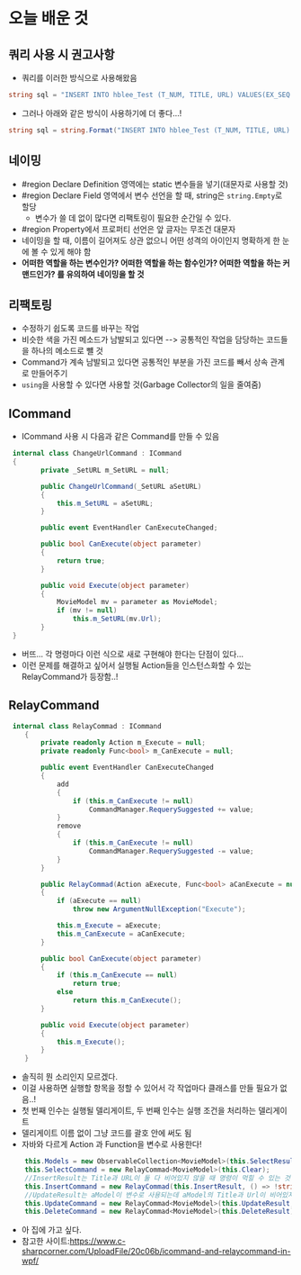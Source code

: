 # 오늘 배운 것

## 쿼리 사용 시 권고사항
- 쿼리를 이러한 방식으로 사용해왔음<br>
```C#
string sql = "INSERT INTO hblee_Test (T_NUM, TITLE, URL) VALUES(EX_SEQ.NEXTVAL,'"+this.Title+"', '"+ this.URL;
```
- 그러나 아래와 같은 방식이 사용하기에 더 좋다...!<br>
```C#
string sql = string.Format("INSERT INTO hblee_Test (T_NUM, TITLE, URL) VALUES(EX_SEQ.NEXTVAL,'{0}','{1}')", this.Title, this.URL);
```

## 네이밍
- #region Declare Definition 영역에는 static 변수들을 넣기(대문자로 사용할 것)
- #region Declare Field 영역에서 변수 선언을 할 때, string은 `string.Empty`로 할당
    - 변수가 쓸 데 없이 많다면 리팩토링이 필요한 순간일 수 있다.
- #region Property에서 프로퍼티 선언은 앞 글자는 무조건 대문자
- 네이밍을 할 때, 이름이 길어져도 상관 없으니 어떤 성격의 아이인지 명확하게 한 눈에 볼 수 있게 해야 함
- **어떠한 역할을 하는 변수인가? 어떠한 역할을 하는 함수인가? 어떠한 역할을 하는 커맨드인가? 를 유의하여 네이밍을 할 것**

## 리팩토링
- 수정하기 쉽도록 코드를 바꾸는 작업
- 비슷한 색을 가진 메소드가 남발되고 있다면 --> 공통적인 작업을 담당하는 코드들을 하나의 메소드로 뺼 것
- Command가 계속 남발되고 있다면 공통적인 부분을 가진 코드를 빼서 상속 관계로 만들어주기
- `using`을 사용할 수 있다면 사용할 것(Garbage Collector의 일을 줄여줌) 

## ICommand
- ICommand 사용 시 다음과 같은 Command를 만들 수 있음
```C#
 internal class ChangeUrlCommand : ICommand
 {
        private _SetURL m_SetURL = null;

        public ChangeUrlCommand(_SetURL aSetURL)
        {
            this.m_SetURL = aSetURL;
        }

        public event EventHandler CanExecuteChanged;

        public bool CanExecute(object parameter)
        {
            return true;
        }

        public void Execute(object parameter)
        {
            MovieModel mv = parameter as MovieModel;
            if (mv != null)
                this.m_SetURL(mv.Url);
        }
 }
```
- 버뜨... 각 명령마다 이런 식으로 새로 구현해야 한다는 단점이 있다...
- 이런 문제를 해결하고 싶어서 실행될 Action들을 인스턴스화할 수 있는 RelayCommand가 등장함..!

## RelayCommand
```C#
 internal class RelayCommad : ICommand
    {
        private readonly Action m_Execute = null;
        private readonly Func<bool> m_CanExecute = null;

        public event EventHandler CanExecuteChanged
        {
            add
            {
                if (this.m_CanExecute != null)
                    CommandManager.RequerySuggested += value;
            }
            remove
            {
                if (this.m_CanExecute != null)
                    CommandManager.RequerySuggested -= value;
            }
        }

        public RelayCommad(Action aExecute, Func<bool> aCanExecute = null)
        {
            if (aExecute == null)
                throw new ArgumentNullException("Execute");

            this.m_Execute = aExecute;
            this.m_CanExecute = aCanExecute;
        }

        public bool CanExecute(object parameter)
        {
            if (this.m_CanExecute == null)
                return true;
            else
                return this.m_CanExecute();
        }

        public void Execute(object parameter)
        {
            this.m_Execute();
        }
    }
```
- 솔직히 뭔 소리인지 모르겠다.
- 이걸 사용하면 실행할 항목을 정할 수 있어서 각 작업마다 클래스를 만들 필요가 없음..!
- 첫 번째 인수는 실행될 델리게이트, 두 번째 인수는 실행 조건을 처리하는 델리게이트
- 델리게이트 이름 없이 그냥 코드를 괄호 안에 써도 됨
- 자바와 다르게 Action 과 Function을 변수로 사용한다!
```C#
    this.Models = new ObservableCollection<MovieModel>(this.SelectResult());
    this.SelectCommand = new RelayCommad<MovieModel>(this.Clear);
    //InsertResult는 Title과 URL이 둘 다 비어있지 않을 때 명령이 먹힐 수 있는 것!
    this.InsertCommand = new RelayCommad(this.InsertResult, () => !string.IsNullOrEmpty(this.Title) || !string.IsNullOrEmpty(this.URL));
    //UpdateResult는 aModel이 변수로 사용되는데 aModel의 Title과 Url이 비어있지 않을 때 명령이 먹힐 수 있는 것!
    this.UpdateCommand = new RelayCommad<MovieModel>(this.UpdateResult, aModel => !string.IsNullOrEmpty(this.Title) || !string.IsNullOrEmpty(this.URL));
    this.DeleteCommand = new RelayCommad<MovieModel>(this.DeleteResult);
```

- 아 집에 가고 싶다. 
- 참고한 사이트:https://www.c-sharpcorner.com/UploadFile/20c06b/icommand-and-relaycommand-in-wpf/